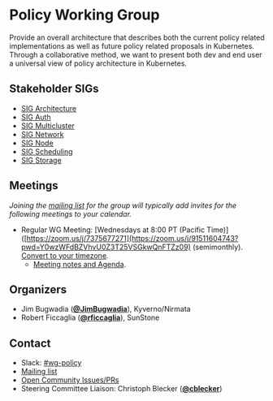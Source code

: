 <!---
This is an autogenerated file!

Please do not edit this file directly, but instead make changes to the
sigs.yaml file in the project root.

To understand how this file is generated, see https://git.k8s.io/community/generator/README.md
--->
# Policy Working Group

Provide an overall architecture that describes both the current policy related implementations as well as future policy related proposals in Kubernetes. Through a collaborative method, we want to present both dev and end user a universal view of policy architecture in Kubernetes.

## Stakeholder SIGs
* [SIG Architecture](/sig-architecture)
* [SIG Auth](/sig-auth)
* [SIG Multicluster](/sig-multicluster)
* [SIG Network](/sig-network)
* [SIG Node](/sig-node)
* [SIG Scheduling](/sig-scheduling)
* [SIG Storage](/sig-storage)

## Meetings
*Joining the [mailing list](https://groups.google.com/forum/#!forum/kubernetes-wg-policy) for the group will typically add invites for the following meetings to your calendar.*
* Regular WG Meeting: [Wednesdays at 8:00 PT (Pacific Time)]([https://zoom.us/j/7375677271](https://zoom.us/j/91511604743?pwd=Y0wzWFdBZVhvU0Z3T25VSGkwQnFTZz09) (semimonthly). [Convert to your timezone](http://www.thetimezoneconverter.com/?t=8:00&tz=PT%20%28Pacific%20Time%29).
  * [Meeting notes and Agenda](https://docs.google.com/document/d/1ihFfEfgViKlUMbY2NKxaJzBkgHh-Phk5hqKTzK-NEEs/edit?usp=sharing).

## Organizers

* Jim Bugwadia (**[@JimBugwadia](https://github.com/JimBugwadia)**), Kyverno/Nirmata
* Robert Ficcaglia (**[@rficcaglia](https://github.com/rficcaglia)**), SunStone

## Contact
- Slack: [#wg-policy](https://kubernetes.slack.com/messages/wg-policy)
- [Mailing list](https://groups.google.com/forum/#!forum/kubernetes-wg-policy)
- [Open Community Issues/PRs](https://github.com/kubernetes/community/labels/wg%2Fpolicy)
- Steering Committee Liaison: Christoph Blecker (**[@cblecker](https://github.com/cblecker)**)
<!-- BEGIN CUSTOM CONTENT -->

<!-- END CUSTOM CONTENT -->
